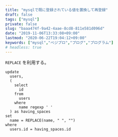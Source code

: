 ```yaml
---
title: "mysqlで既に登録されている値を置換して再登録"
draft: false
tags: ["mysql"]
private: false
slug: "baaa474f-9a42-4aae-8cd8-811e581d096d"
date: "2019-11-06T13:33:08+09:00"
lastmod: "2020-06-22T19:04:12+09:00"
keywords: ["mysql","ベジプロ","プログ","プログラム"]
# headless: true
---
```


`REPLACE` を利用する。

```sql:名前に空白が入っている場合の更新を行う
update
  users,
  (
    select
      id
    from
      users
    where
      name regexp ' '
  ) as having_spaces
set
  name = REPLACE(name, " ", "")
where
  users.id = having_spaces.id
```
